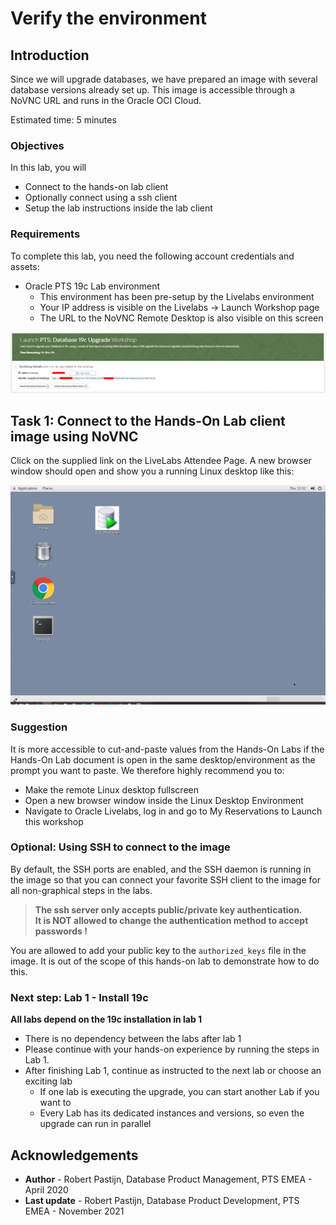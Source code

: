 # Verify the environment #

## Introduction ##

 Since we will upgrade databases, we have prepared an image with several database versions already set up. This image is accessible through a NoVNC URL and runs in the Oracle OCI Cloud.

 Estimated time: 5 minutes

### Objectives ###

In this lab, you will

- Connect to the hands-on lab client
- Optionally connect using a ssh client
- Setup the lab instructions inside the lab client

### Requirements ###

 To complete this lab, you need the following account credentials and assets:

- Oracle PTS 19c Lab environment
    - This environment has been pre-setup by the Livelabs environment
    - Your IP address is visible on the Livelabs -> Launch Workshop page
    - The URL to the NoVNC Remote Desktop is also visible on this screen

 ![](./images/01-LL-details.png)

## Task 1: Connect to the Hands-On Lab client image using NoVNC ##

 Click on the supplied link on the LiveLabs Attendee Page. A new browser window should open and show you a running Linux desktop like this:

 ![](./images/02-NoVNC-Desktop.png)

### Suggestion ####

 It is more accessible to cut-and-paste values from the Hands-On Labs if the Hands-On Lab document is open in the same desktop/environment as the prompt you want to paste. We therefore highly recommend you to:

- Make the remote Linux desktop fullscreen
- Open a new browser window inside the Linux Desktop Environment
- Navigate to Oracle Livelabs, log in and go to My Reservations to Launch this workshop

### Optional: Using SSH to connect to the image ###

 By default, the SSH ports are enabled, and the SSH daemon is running in the image so that you can connect your favorite SSH client to the image for all non-graphical steps in the labs.

 > **The ssh server only accepts public/private key authentication. <br>
 > It is NOT allowed to change the authentication method to accept passwords !**

 You are allowed to add your public key to the `authorized_keys` file in the image.
 It is out of the scope of this hands-on lab to demonstrate how to do this.

### Next step: Lab 1 - Install 19c ###

**All labs depend on the 19c installation in lab 1**

- There is no dependency between the labs after lab 1
- Please continue with your hands-on experience by running the steps in Lab 1.
- After finishing Lab 1, continue as instructed to the next lab or choose an exciting lab
    - If one lab is executing the upgrade, you can start another Lab if you want to
    - Every Lab has its dedicated instances and versions, so even the upgrade can run in parallel

## Acknowledgements ##

- **Author** - Robert Pastijn, Database Product Management, PTS EMEA - April 2020
- **Last update** - Robert Pastijn, Database Product Development, PTS EMEA - November 2021
